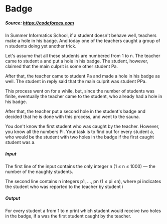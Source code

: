 # Badge

##### **Source**: https://codeforces.com

In Summer Informatics School, if a student doesn't behave well, teachers make a hole in his badge. And today one of the teachers caught a group of n students doing yet another trick.

Let's assume that all these students are numbered from 1 to n. The teacher came to student a and put a hole in his badge. The student, however, claimed that the main culprit is some other student Pa.

After that, the teacher came to student Pa and made a hole in his badge as well. The student in reply said that the main culprit was student PPa.

This process went on for a while, but, since the number of students was finite, eventually the teacher came to the student, who already had a hole in his badge.

After that, the teacher put a second hole in the student's badge and decided that he is done with this process, and went to the sauna.

You don't know the first student who was caught by the teacher. However, you know all the numbers Pi. Your task is to find out for every student a, who would be the student with two holes in the badge if the first caught student was a.

##### **Input**
The first line of the input contains the only integer n (1 ≤ n ≤ 1000) — the number of the naughty students.

The second line contains n integers p1, ..., pn (1 ≤ pi ≤n), where pi indicates the student who was reported to the teacher by student i

##### **Output**
For every student a from 1 to n print which student would receive two holes in the badge, if a was the first student caught by the teacher.
